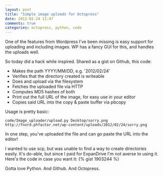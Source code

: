 ```yaml
---
layout: post
title: "Simple image uploads for Octopress"
date: 2012-02-24 11:47
comments: true
categories: octopress, python, code
---
```


One of the features from Wordpress I've been missing is easy support for uploading and including
images. WP has a fancy GUI for this, and handles the uploads well. 

So today did a hack while inspired. Shared as a gist on Github, this code:

* Makes the path YYYY/MM/DD, e.g. '2012/02/24'
* Verifies that the directory created is writeable
* Does and upload via the filesystem
* Fetches the uploaded file via HTTP 
* Computes MD5 hashes of both
* Print out the full URL of the image, for easy use in your editor
* Copies said URL into the copy & paste buffer via pbcopy
 
Usage is pretty basic:
```
code/Image_uploader/upload.py Desktop/sorry.png
http://fnord.phfactor.net/wp-content/uploads/2012/02/24/sorry.png
```
In one step, you've uploaded the file and can go paste the URL into the editor!

I wanted to use scp, but was unable to find a way to create directories easily. It's do-able, but
since I paid for ExpanDrive I'm not averse to using it. Here's the code in case you want it:
{% gist 1903244 %}

Gotta love Python. And Github. And Octopress.

